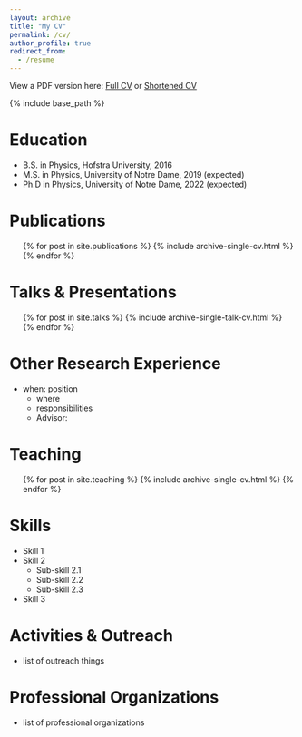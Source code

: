 ```yaml
---
layout: archive
title: "My CV"
permalink: /cv/
author_profile: true
redirect_from:
  - /resume
---
```

View a PDF version here: [Full CV](http://cwood12.github.io/files/fullCV.pdf) or [Shortened CV](http://cwood12.github.io/files/gradCV.pdf)

{% include base_path %}

Education
======
* B.S. in Physics, Hofstra University, 2016
* M.S. in Physics, University of Notre Dame, 2019 (expected)
* Ph.D in Physics, University of Notre Dame, 2022 (expected)

Publications
======
  <ul>{% for post in site.publications %}
    {% include archive-single-cv.html %}
  {% endfor %}</ul>

Talks & Presentations
======
  <ul>{% for post in site.talks %}
    {% include archive-single-talk-cv.html %}
  {% endfor %}</ul>

Other Research Experience
======
* when: position
  * where
  * responsibilities
  * Advisor:

Teaching
======
  <ul>{% for post in site.teaching %}
    {% include archive-single-cv.html %}
  {% endfor %}</ul>

Skills
======
* Skill 1
* Skill 2
  * Sub-skill 2.1
  * Sub-skill 2.2
  * Sub-skill 2.3
* Skill 3

Activities & Outreach
======
* list of outreach things

Professional Organizations
======
* list of professional organizations
